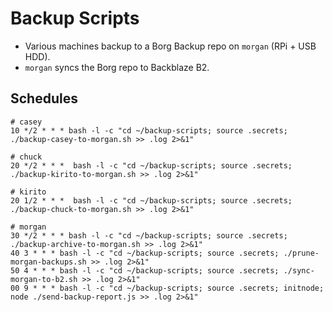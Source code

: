# Backup Scripts

* Various machines backup to a Borg Backup repo on `morgan` (RPi + USB HDD).
* `morgan` syncs the Borg repo to Backblaze B2.

## Schedules

    # casey
    10 */2 * * * bash -l -c "cd ~/backup-scripts; source .secrets; ./backup-casey-to-morgan.sh >> .log 2>&1"

    # chuck
    20 */2 * * *  bash -l -c "cd ~/backup-scripts; source .secrets; ./backup-kirito-to-morgan.sh >> .log 2>&1"

    # kirito
    20 1/2 * * *  bash -l -c "cd ~/backup-scripts; source .secrets; ./backup-chuck-to-morgan.sh >> .log 2>&1"

    # morgan
    30 */2 * * * bash -l -c "cd ~/backup-scripts; source .secrets; ./backup-archive-to-morgan.sh >> .log 2>&1"
    40 3 * * * bash -l -c "cd ~/backup-scripts; source .secrets; ./prune-morgan-backups.sh >> .log 2>&1"
    50 4 * * * bash -l -c "cd ~/backup-scripts; source .secrets; ./sync-morgan-to-b2.sh >> .log 2>&1"
    00 9 * * * bash -l -c "cd ~/backup-scripts; source .secrets; initnode; node ./send-backup-report.js >> .log 2>&1"
